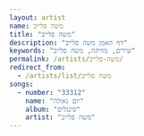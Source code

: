 ```yaml
---
layout: artist
name: משה פלייב
title: "משה פלייב"
description: "דף האמן משה פלייב"
keywords: "שירים, מוזיקה, משה פלייב"
permalink: /artists/משה-פלייב/
redirect_from:
  - /artists/list/משה פלייב
songs:
  - number: "33312"
    name: "יום גאולה"
    album: "סינגלים"
    artist: "משה פלייב"
---
```

